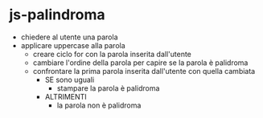 # js-palindroma

- chiedere al utente una parola
- applicare uppercase alla parola
    - creare ciclo for con la parola inserita dall'utente
    - cambiare l'ordine della parola per capire se la parola è palidroma
    - confrontare la prima parola inserita dall'utente con quella cambiata
        - SE sono uguali 
            - stampare la parola è palidroma
        - ALTRIMENTI
            - la parola non è palidroma

